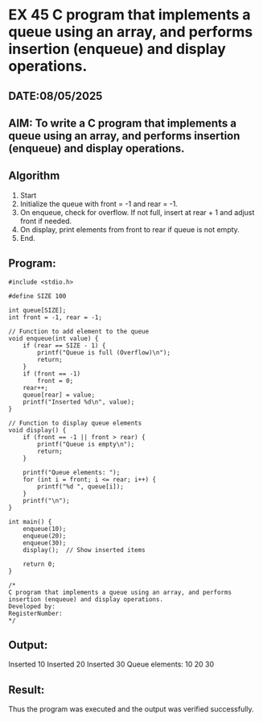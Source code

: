 # EX 45 C program that implements a queue using an array, and performs insertion (enqueue) and display operations.
## DATE:08/05/2025
## AIM: To write a C program that implements a queue using an array, and performs insertion (enqueue) and display operations. 

## Algorithm
1. Start
2. Initialize the queue with front = -1 and rear = -1.
3. On enqueue, check for overflow. If not full, insert at rear + 1 and adjust front if needed.
4. On display, print elements from front to rear if queue is not empty. 
5.  End. 

## Program:
```
#include <stdio.h>

#define SIZE 100

int queue[SIZE];
int front = -1, rear = -1;

// Function to add element to the queue
void enqueue(int value) {
    if (rear == SIZE - 1) {
        printf("Queue is full (Overflow)\n");
        return;
    }
    if (front == -1)
        front = 0;
    rear++;
    queue[rear] = value;
    printf("Inserted %d\n", value);
}

// Function to display queue elements
void display() {
    if (front == -1 || front > rear) {
        printf("Queue is empty\n");
        return;
    }

    printf("Queue elements: ");
    for (int i = front; i <= rear; i++) {
        printf("%d ", queue[i]);
    }
    printf("\n");
}

int main() {
    enqueue(10);
    enqueue(20);
    enqueue(30);
    display();  // Show inserted items

    return 0;
}

/*
C program that implements a queue using an array, and performs insertion (enqueue) and display operations.
Developed by: 
RegisterNumber:  
*/
```

## Output:
Inserted 10
Inserted 20
Inserted 30
Queue elements: 10 20 30


## Result:
Thus the program was executed and the output was verified successfully.
